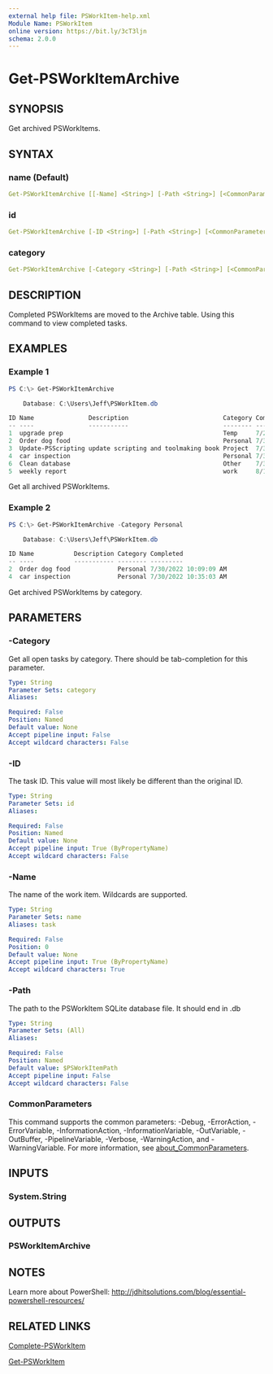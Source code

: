 ```yaml
---
external help file: PSWorkItem-help.xml
Module Name: PSWorkItem
online version: https://bit.ly/3cT3ljn
schema: 2.0.0
---
```


# Get-PSWorkItemArchive

## SYNOPSIS

Get archived PSWorkItems.

## SYNTAX

### name (Default)

```yaml
Get-PSWorkItemArchive [[-Name] <String>] [-Path <String>] [<CommonParameters>]
```

### id

```yaml
Get-PSWorkItemArchive [-ID <String>] [-Path <String>] [<CommonParameters>]
```

### category

```yaml
Get-PSWorkItemArchive [-Category <String>] [-Path <String>] [<CommonParameters>]
```

## DESCRIPTION

Completed PSWorkItems are moved to the Archive table. Using this command to view completed tasks.

## EXAMPLES

### Example 1

```powershell
PS C:\> Get-PSWorkItemArchive

    Database: C:\Users\Jeff\PSWorkItem.db

ID Name               Description                          Category Completed
-- ----               -----------                          -------- ---------
1  upgrade prep                                            Temp     7/29/2022 10:35:42 AM
2  Order dog food                                          Personal 7/30/2022 10:09:09 AM
3  Update-PSScripting update scripting and toolmaking book Project  7/30/2022 10:13:45 AM
4  car inspection                                          Personal 7/30/2022 10:35:03 AM
6  Clean database                                          Other    7/30/2022 10:40:48 AM
5  weekly report                                           work     8/1/2022 8:30:00 AM
```

Get all archived PSWorkItems.

### Example 2

```powershell
PS C:\> Get-PSWorkItemArchive -Category Personal

    Database: C:\Users\Jeff\PSWorkItem.db

ID Name           Description Category Completed
-- ----           ----------- -------- ---------
2  Order dog food             Personal 7/30/2022 10:09:09 AM
4  car inspection             Personal 7/30/2022 10:35:03 AM
```

Get archived PSWorkItems by category.

## PARAMETERS

### -Category

Get all open tasks by category. There should be tab-completion for this parameter.

```yaml
Type: String
Parameter Sets: category
Aliases:

Required: False
Position: Named
Default value: None
Accept pipeline input: False
Accept wildcard characters: False
```

### -ID

The task ID. This value will most likely be different than the original ID.

```yaml
Type: String
Parameter Sets: id
Aliases:

Required: False
Position: Named
Default value: None
Accept pipeline input: True (ByPropertyName)
Accept wildcard characters: False
```

### -Name

The name of the work item.
Wildcards are supported.

```yaml
Type: String
Parameter Sets: name
Aliases: task

Required: False
Position: 0
Default value: None
Accept pipeline input: True (ByPropertyName)
Accept wildcard characters: True
```

### -Path

The path to the PSWorkItem SQLite database file.
It should end in .db

```yaml
Type: String
Parameter Sets: (All)
Aliases:

Required: False
Position: Named
Default value: $PSWorkItemPath
Accept pipeline input: False
Accept wildcard characters: False
```

### CommonParameters

This command supports the common parameters: -Debug, -ErrorAction, -ErrorVariable, -InformationAction, -InformationVariable, -OutVariable, -OutBuffer, -PipelineVariable, -Verbose, -WarningAction, and -WarningVariable. For more information, see [about_CommonParameters](http://go.microsoft.com/fwlink/?LinkID=113216).

## INPUTS

### System.String

## OUTPUTS

### PSWorkItemArchive

## NOTES

Learn more about PowerShell: http://jdhitsolutions.com/blog/essential-powershell-resources/

## RELATED LINKS

[Complete-PSWorkItem](Complete-PSWorkItem.md)

[Get-PSWorkItem](Get-PSWorkItem.md)
